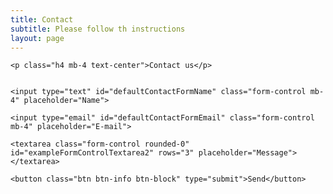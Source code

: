 ```yaml
---
title: Contact
subtitle: Please follow th instructions
layout: page
---
```


<form class="border border-light p-5" action="https://formspree.io/f/mqkoyool"
  method="POST">

    <p class="h4 mb-4 text-center">Contact us</p>


    <input type="text" id="defaultContactFormName" class="form-control mb-4" placeholder="Name">

    <input type="email" id="defaultContactFormEmail" class="form-control mb-4" placeholder="E-mail">

    <textarea class="form-control rounded-0" id="exampleFormControlTextarea2" rows="3" placeholder="Message"></textarea>

    <button class="btn btn-info btn-block" type="submit">Send</button>
</form>